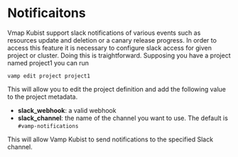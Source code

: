# Notificaitons

Vmap Kubist support slack notifications of various events such as resources update and deletion or a canary release progress.
In order to access this feature it is necessary to configure slack access for given project or cluster.
Doing this is traightforward.
Supposing you have a project named project1 you can run

```shell
vamp edit project project1
```

This will allow you to edit the project definition and add the following value to the project metadata.

- **slack_webhook**: a valid webhook
- **slack_channel**: the name of the channel you want to use. The default is `#vamp-notifications`

This will allow Vamp Kubist to send notifications to the specified Slack channel.

